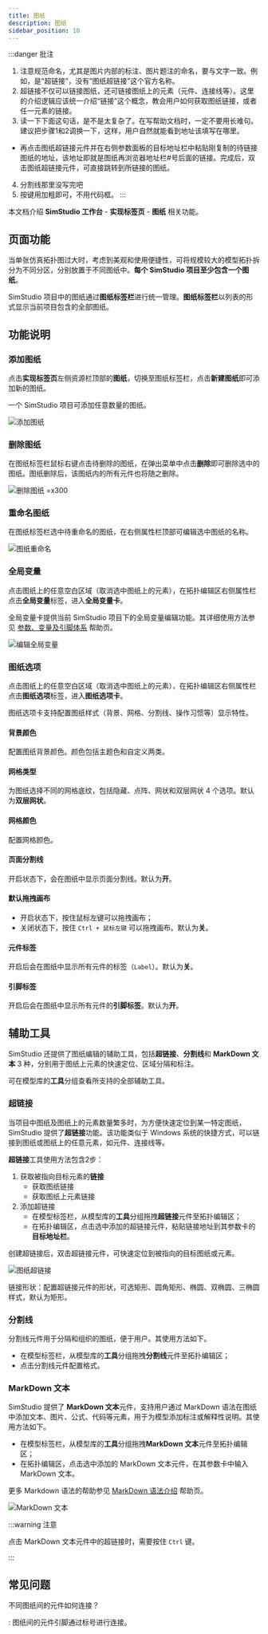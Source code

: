 ```yaml
---
title: 图纸
description: 图纸
sidebar_position: 10
---
```


:::danger 批注
1. 注意规范命名，尤其是图片内部的标注、图片题注的命名，要与文字一致。例如，是“超链接”，没有“图纸超链接”这个官方名称。
2. 超链接不仅可以链接图纸，还可链接图纸上的元素（元件、连接线等）。这里的介绍逻辑应该统一介绍“链接”这个概念，教会用户如何获取图纸链接，或者任一元素的链接。
3. 读一下下面这句话，是不是太复杂了。在写帮助文档时，一定不要用长难句。建议把步骤1和2调换一下，这样，用户自然就能看到地址该填写在哪里。
+ 再点击图纸超链接元件并在右侧参数面板的目标地址栏中粘贴刚复制的待链接图纸的地址，该地址即就是图纸再浏览器地址栏#号后面的链接。完成后，双击图纸超链接元件，可直接跳转到所链接的图纸。
4. 分割线那里没写完吧
5. 按键用加粗即可，不用代码框。
:::

本文档介绍 **SimStudio 工作台** - **实现标签页** - **图纸** 相关功能。

## 页面功能

当单张仿真拓扑图过大时，考虑到美观和使用便捷性，可将规模较大的模型拓扑拆分为不同分区，分别放置于不同图纸中。**每个 SimStudio 项目至少包含一个图纸**。

SimStudio 项目中的图纸通过**图纸标签栏**进行统一管理。**图纸标签栏**以列表的形式显示当前项目包含的全部图纸。

## 功能说明

### 添加图纸

点击**实现标签页**左侧资源栏顶部的**图纸**，切换至图纸标签栏，点击**新建图纸**即可添加新的图纸。

一个 SimStudio 项目可添加任意数量的图纸。

![添加图纸](./1.png)

### 删除图纸

在图纸标签栏鼠标右键点击待删除的图纸，在弹出菜单中点击**删除**即可删除选中的图纸。图纸删除后，该图纸内的所有元件也将随之删除。

![删除图纸 =x300](./2.png)

### 重命名图纸

在图纸标签栏选中待重命名的图纸，在右侧属性栏顶部可编辑选中图纸的名称。

![图纸重命名](./3.png)

<!-- :::warning
图纸名称是图纸的唯一标识符，不能重复。这个对么？？？？？？？
::: -->

### 全局变量

点击图纸上的任意空白区域（取消选中图纸上的元素），在拓扑编辑区右侧属性栏点击**全局变量**标签，进入**全局变量卡**。

全局变量卡提供当前 SimStudio 项目下的全局变量编辑功能。其详细使用方法参见 [参数、变量及引脚体系](../../../../basic/parameterSystem/index.md) 帮助页。

![编辑全局变量](./6.png)

### 图纸选项

点击图纸上的任意空白区域（取消选中图纸上的元素），在拓扑编辑区右侧属性栏点击**图纸选项**标签，进入**图纸选项卡**。

图纸选项卡支持配置图纸样式（背景、网格、分割线、操作习惯等）显示特性。

#### 背景颜色

配置图纸背景颜色。颜色包括主题色和自定义两类。

#### 网格类型

为图纸选择不同的网格底纹，包括隐藏、点阵、网状和双层网状 4 个选项。默认为**双层网状**。

#### 网格颜色

配置网格颜色。

#### 页面分割线

开启状态下，会在图纸中显示页面分割线。默认为**开**。

#### 默认拖拽画布

+ 开启状态下，按住鼠标左键可以拖拽画布；
+ 关闭状态下，按住 `Ctrl + 鼠标左键` 可以拖拽画布。默认为**关**。

#### 元件标签

开启后会在图纸中显示所有元件的标签（`Label`）。默认为**关**。

#### 引脚标签

开启后会在图纸中显示所有元件的**引脚标签**。默认为**开**。

## 辅助工具

SimStudio 还提供了图纸编辑的辅助工具，包括**超链接**、**分割线**和 **MarkDown 文本** 3 种，分别用于图纸上元素的快速定位、区域分隔和标注。

可在模型库的**工具**分组查看所支持的全部辅助工具。

### 超链接

当项目中图纸及图纸上的元素数量繁多时，为方便快速定位到某一特定图纸，SimStudio 提供了**超链接**功能。该功能类似于 Windows 系统的快捷方式，可以链接到图纸或图纸上的任意元素，如元件、连接线等。

**超链接**工具使用方法包含2步：

1. 获取被指向目标元素的**链接**
    + 获取图纸链接
    + 获取图纸上元素链接
2. 添加超链接
    + 在模型标签栏，从模型库的**工具**分组拖拽**超链接**元件至拓扑编辑区；
    + 在拓扑编辑区，点击选中添加的超链接元件，粘贴链接地址到其参数卡的**目标地址栏**。

创建超链接后，双击超链接元件，可快速定位到被指向的目标图纸或元素。

<!--获取被指向元素的与链接后，其使用方法如下。
+ 
+ 在图纸标签栏，鼠标右键点击待链接的图纸，在弹出菜单中点击**复制图纸链接**，即可复制当前图纸的链接；
+ 再点击图纸超链接元件并在右侧参数面板的**目标地址栏**中粘贴刚复制的待链接图纸的地址，该地址即就是图纸再浏览器地址栏#号后面的链接。完成后，双击图纸超链接元件，可直接跳转到所链接的图纸。-->

![图纸超链接](./4-1.png)

链接形状：配置超链接元件的形状，可选矩形、圆角矩形、椭圆、双椭圆、三椭圆样式，默认为矩形。

### 分割线

分割线元件用于分隔和组织的图纸，便于用户。其使用方法如下。
+ 在模型标签栏，从模型库的**工具**分组拖拽**分割线**元件至拓扑编辑区；
+ 点击分割线元件配置格式。

### MarkDown 文本

SimStudio 提供了 **MarkDown 文本**元件，支持用户通过 MarkDown 语法在图纸中添加文本、图片、公式、代码等元素，用于为模型添加标注或解释性说明。其使用方法如下。

+ 在模型标签栏，从模型库的**工具**分组拖拽**MarkDown 文本**元件至拓扑编辑区；
+ 在拓扑编辑区，点击选中添加的 MarkDown 文本元件，在其参数卡中输入 MarkDown 文本。

更多 Markdown 语法的帮助参见 [MarkDown 语法介绍](/docs/meta/10-edit-help/10-markdown-intro/index.md) 帮助页。

![MarkDown 文本](./4-2.png)

:::warning 注意

点击 MarkDown 文本元件中的超链接时，需要按住 `Ctrl` 键。

:::

## 常见问题

不同图纸间的元件如何连接？

:   图纸间的元件引脚通过标号进行连接。

<!-- 为什么全局变量设置无效？

:   在使用全局变量过程中，需要注意以下几点：
    1. 全局参数仅用于配置元件参数，因此必须在仿真开始前赋值，参数在仿真过程中不可改变。
    2. 全局变量之间可以互相引用。
    
    ![全局参数相互引用](./8.png) -->


